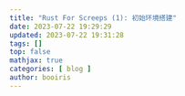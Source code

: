 ```yaml
---
title: "Rust For Screeps (1): 初始环境搭建"
date: 2023-07-22 19:29:29 
updated: 2023-07-22 19:31:28
tags: [] 
top: false
mathjax: true
categories: [ blog ]
author: booiris
---
```

